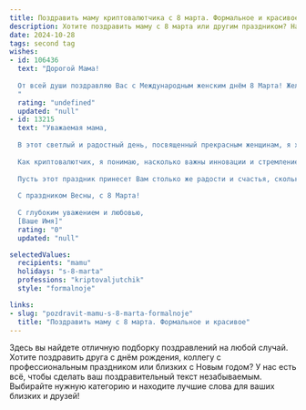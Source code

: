 ```yaml
---
title: Поздравить маму криптовалютчика с 8 марта. Формальное и красивое
description: Хотите поздравить маму с 8 марта или другим праздником? Наш ИИ создаст незабываемое поздравление, а вы обязательно выделитесь среди других.  
date: 2024-10-28
tags: second tag
wishes:
- id: 106436
  text: "Дорогой Мама!
  
  От всей души поздравляю Вас с Международным женским днём 8 Марта! Желаю Вам крепкого здоровья, неиссякаемой энергии,  радости и благополучия. Пусть Ваш профессиональный путь в сфере криптовалют будет успешным и принесет Вам заслуженное признание.  Пусть каждый день будет наполнен любовью, заботой и приятными моментами. С праздником!
  "
  rating: "undefined"
  updated: "null"
- id: 13215
  text: "Уважаемая мама,
  
  В этот светлый и радостный день, посвященный прекрасным женщинам, я хочу выразить свою искреннюю благодарность и глубокое уважение. Ваш неиссякаемый труд, забота и поддержка всегда были для меня примером и опорой.
  
  Как криптовалютчик, я понимаю, насколько важны инновации и стремление к новым горизонтам, и в этом Вы всегда были моим вдохновением. Ваша мудрость и сила духа помогали мне преодолевать все трудности на пути к достижению целей.
  
  Пусть этот праздник принесет Вам столько же радости и счастья, сколько Вы дарите другим. Желаю Вам здоровья, благополучия и новых успехов во всех начинаниях.
  
  С праздником Весны, с 8 Марта!
  
  С глубоким уважением и любовью,
  [Ваше Имя]"
  rating: "0"
  updated: "null"

selectedValues:
  recipients: "mamu"
  holidays: "s-8-marta"
  professions: "kriptovaljutchik"
  style: "formalnoje"

links:
- slug: "pozdravit-mamu-s-8-marta-formalnoje"
  title: "Поздравить маму с 8 марта. Формальное и красивое"
---
```


Здесь вы найдете отличную подборку поздравлений на любой случай. 
Хотите поздравить друга с днём рождения, коллегу с профессиональным праздником или близких с Новым годом? У нас есть всё, чтобы сделать ваш поздравительный текст незабываемым. Выбирайте нужную категорию и находите лучшие слова для ваших близких и друзей!
